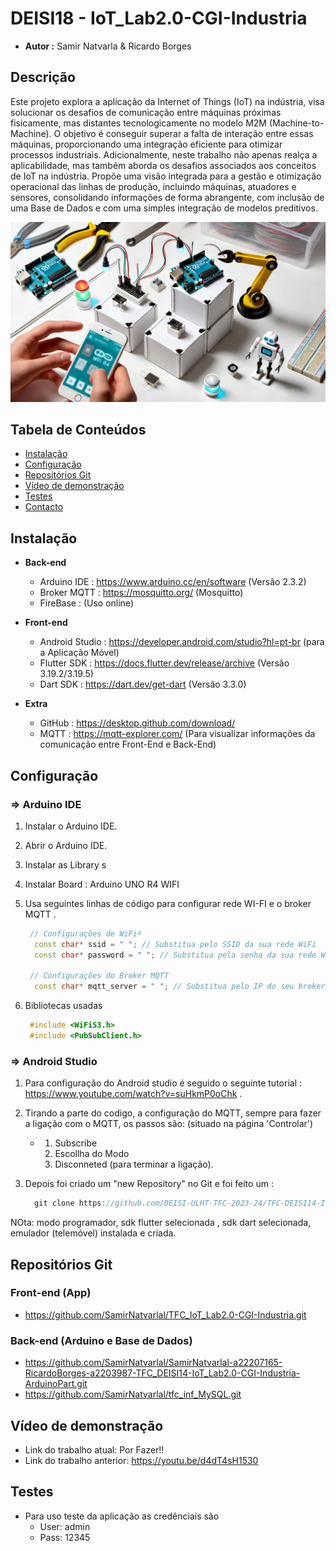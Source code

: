 # DEISI18 - IoT_Lab2.0-CGI-Industria
- **Autor :**  Samir Natvarla & Ricardo Borges

## **Descrição**
  Este projeto explora a aplicação da Internet of Things (IoT) na indústria, visa solucionar os desafios de comunicação entre máquinas próximas fisicamente, mas distantes tecnologicamente no modelo M2M (Machine-to-Machine). O objetivo é conseguir superar a falta de interação entre essas máquinas, proporcionando uma integração eficiente para otimizar processos industriais. Adicionalmente, neste trabalho não apenas realça a aplicabilidade, mas também aborda os desafios associados aos conceitos de IoT na indústria. Propõe uma visão integrada para a gestão e otimização operacional das linhas de produção, incluindo máquinas, atuadores e sensores, consolidando informações de forma abrangente, com inclusão de uma Base de Dados e com uma simples integração de modelos preditivos.

![IoT_Lab2.0-CGI-Industria](deisi14-iot_industria.png)


## Tabela de Conteúdos
- [Instalação](#instalação)
- [Configuração](#configuração)
- [Repositórios Git](#repositórios)
- [Vídeo de demonstração](#videodedemonstracao)
- [Testes](#testes)
- [Contacto](#contacto)


## Instalação
- **Back-end**
  - Arduino IDE : https://www.arduino.cc/en/software (Versão 2.3.2)
  - Broker MQTT : https://mosquitto.org/ (Mosquitto)
  - FireBase : (Uso online)

- **Front-end**
  - Android Studio : https://developer.android.com/studio?hl=pt-br (para a Aplicação Móvel)
  - Flutter SDK : https://docs.flutter.dev/release/archive (Versão 3.19.2/3.19.5)
  - Dart SDK : https://dart.dev/get-dart (Versão 3.3.0)

- **Extra**
  - GitHub : https://desktop.github.com/download/
  - MQTT : https://mqtt-explorer.com/ (Para visualizar informações da comunicação entre Front-End e Back-End)


## **Configuração**
### => Arduino IDE

1. Instalar o Arduino IDE.
2. Abrir o Arduino IDE.
3. Instalar as Library s
4. Instalar Board : Arduino UNO R4 WIFI
5. Usa seguintes linhas de código para configurar rede WI-FI e o broker MQTT .

   ```cpp
    // Configurações de WiFiº
     const char* ssid = " "; // Substitua pelo SSID da sua rede WiFi
     const char* password = " "; // Substitua pela senha da sua rede WiFi

    // Configurações do Broker MQTT
     const char* mqtt_server = " "; // Substitua pelo IP do seu broker M
7. Bibliotecas usadas

   ```cpp
    #include <WiFiS3.h>
    #include <PubSubClient.h>

### => Android Studio  

1.  Para configuração do Android studio é seguido o seguinte tutorial : https://www.youtube.com/watch?v=suHkmP0oChk .
2.  Tirando a parte do codigo, a configuração do MQTT, sempre para fazer a ligação com o MQTT, os passos são: (situado na página 'Controlar')
    - 1. Subscribe
      2. Escollha do Modo
      3. Disconneted (para terminar a ligação).
  
4.  Depois foi criado um "new Repository" no Git e foi feito um :
     ```cpp
       git clone https://github.com/DEISI-ULHT-TFC-2023-24/TFC-DEISI14-IoT_Lab2.0-CGI-Industria.git

 NOta: modo programador, sdk flutter selecionada , sdk dart selecionada, emulador (telemóvel) instalada e criada. 


## **Repositórios Git**
### Front-end (App)
- https://github.com/SamirNatvarlal/TFC_IoT_Lab2.0-CGI-Industria.git

### Back-end (Arduino e Base de Dados)
- https://github.com/SamirNatvarlal/SamirNatvarlal-a22207165-RicardoBorges-a2203987-TFC_DEISI14-IoT_Lab2.0-CGI-Industria-ArduinoPart.git
- https://github.com/SamirNatvarlal/tfc_inf_MySQL.git

## **Vídeo de demonstração**
- Link do trabalho atual: Por Fazer!!
- Link do trabalho anterior: https://youtu.be/d4dT4sH1530

## **Testes**
- Para uso teste da aplicação as credênciais são
    - User: admin
    - Pass: 12345
 
